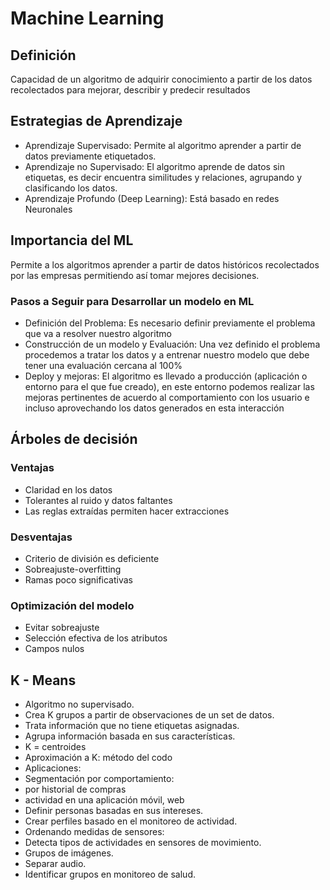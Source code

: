 # Machine Learning

## Definición

Capacidad de un algoritmo de adquirir conocimiento a partir de los datos recolectados para mejorar, describir y predecir resultados

## Estrategias de Aprendizaje

* Aprendizaje Supervisado: Permite al algoritmo aprender a partir de datos previamente etiquetados.
* Aprendizaje no Supervisado: El algoritmo aprende de datos sin etiquetas, es decir encuentra similitudes y relaciones, agrupando y clasificando los datos.
* Aprendizaje Profundo (Deep Learning): Está basado en redes Neuronales

## Importancia del ML

Permite a los algoritmos aprender a partir de datos históricos recolectados por las empresas permitiendo así tomar mejores decisiones.

### Pasos a Seguir para Desarrollar un modelo en ML

* Definición del Problema: Es necesario definir previamente el problema que va a resolver nuestro algoritmo
* Construcción de un modelo y Evaluación: Una vez definido el problema procedemos a tratar los datos y a entrenar nuestro modelo que debe tener una evaluación cercana al 100%
* Deploy y mejoras: El algoritmo es llevado a producción (aplicación o entorno para el que fue creado), en este entorno podemos realizar las mejoras pertinentes de acuerdo al comportamiento con los usuario e incluso aprovechando los datos generados en esta interacción

## Árboles de decisión

### Ventajas

* Claridad en los datos
* Tolerantes al ruido y datos faltantes
* Las reglas extraídas permiten hacer extracciones

### Desventajas

* Criterio de división es deficiente
* Sobreajuste-overfitting
* Ramas poco significativas

### Optimización del modelo

* Evitar sobreajuste
* Selección efectiva de los atributos
* Campos nulos

## K - Means

* Algoritmo no supervisado.
* Crea K grupos a partir de observaciones de un set de datos.
* Trata información que no tiene etiquetas asignadas.
* Agrupa información basada en sus características.
* K = centroides
* Aproximación a K: método del codo
* Aplicaciones:
* Segmentación por comportamiento:
* por historial de compras
* actividad en una aplicación móvil, web
* Definir personas basadas en sus intereses.
* Crear perfiles basado en el monitoreo de actividad.
* Ordenando medidas de sensores:
* Detecta tipos de actividades en sensores de movimiento.
* Grupos de imágenes.
* Separar audio.
* Identificar grupos en monitoreo de salud.
